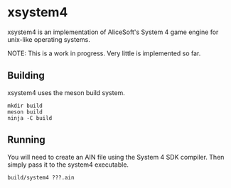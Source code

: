 xsystem4
========

xsystem4 is an implementation of AliceSoft's System 4 game engine for unix-like
operating systems.

NOTE: This is a work in progress. Very little is implemented so far.

Building
--------

xsystem4 uses the meson build system.

    mkdir build
    meson build
    ninja -C build

Running
-------

You will need to create an AIN file using the System 4 SDK compiler. Then simply
pass it to the system4 executable.

    build/system4 ???.ain
